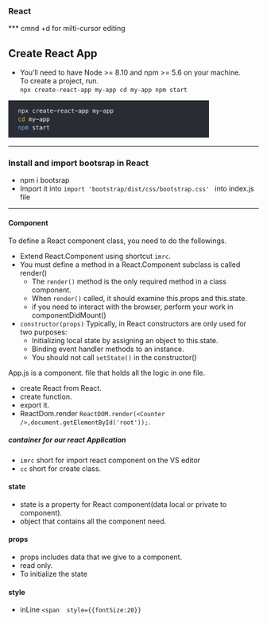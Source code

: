 ### React
*** cmnd +d for milti-cursor editing

## Create React App
- You’ll need to have Node >= 8.10 and npm >= 5.6 on your machine.  
To create a project, run.   
`npx create-react-app my-app
cd my-app
npm start`
<img src="Images/Createapp.png" height="75px"/>


---

### Install and import bootsrap in React
  - npm i bootsrap
  - Import it into `import 'bootstrap/dist/css/bootstrap.css' ` into index.js file

---
#### Component
To define a React component class, you need to do the followings.

  - Extend React.Component using shortcut `imrc`.
  - You must define a method in a React.Component subclass is called render() 
      - The `render()` method is the only required method in a class component.
      - When `render()` called, it should examine this.props and this.state.
      - if you need to interact with the browser, perform your work in componentDidMount() 
   - `constructor(props)`
      Typically, in React constructors are only used for two purposes:
        - Initializing local state by assigning an object to this.state.
        - Binding event handler methods to an instance.
        - You should not call `setState()` in the constructor()


App.js is a component. file that holds all the logic in one file.     
- create React from React.  
- create function. 
- export it. 
- ReactDom.render `ReactDOM.render(<Counter />,document.getElementById('root'));`.

<h5> <div id="root"></div> container for our react Application </h5>

- `imrc` short for import react component on the VS editor
- `cc` short for create class.

#### state
  
- state is a property for React component(data local or private to component).
- object that contains all the component need.

#### props
- props includes data that we give to a component.
- read only.
- To initialize the state

#### style
- inLine  `<span  style={{fontSize:20}}`


